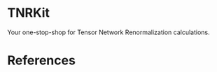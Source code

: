 # TNRKit

Your one-stop-shop for Tensor Network Renormalization calculations.

# References
```@bibliography
```
